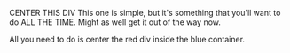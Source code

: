 CENTER THIS DIV
This one is simple, but it's something that you'll want to do ALL THE TIME. Might as well get it out of the way now.

All you need to do is center the red div inside the blue container.